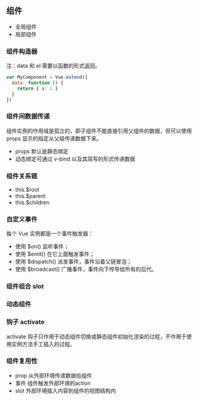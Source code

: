 ## 组件

* 全局组件
* 局部组件

### 组件构造器

注：data 和 el 需要以函数的形式返回。
```js
var MyComponent = Vue.extend({
  data: function () {
    return { a: 1 }
  }
})
```

### 组件间数据传递

组件实例的作用域是孤立的，即子组件不能直接引用父组件的数据，但可以使用 props 显示的指定从父级传递数据下来。

* props 默认是静态绑定
* 动态绑定可通过 v-bind 以及其简写的形式传递数据

### 组件关系链

* this.$root
* this.$parent
* this.$children

### 自定义事件

每个 Vue 实例都是一个事件触发器：

* 使用 $on() 监听事件；
* 使用 $emit() 在它上面触发事件；
* 使用 $dispatch() 派发事件，事件沿着父链冒泡；
* 使用 $broadcast() 广播事件，事件向下传导给所有的后代。


### 组件组合 slot

### 动态组件

### 钩子 activate

activate 钩子只作用于动态组件切换或静态组件初始化渲染的过程，不作用于使用实例方法手工插入的过程。


### 组件复用性

* prop 从外部环境传递数据给组件
* 事件 组件触发外部环境的action
* slot 外部环境插入内容到组件的视图结构内

